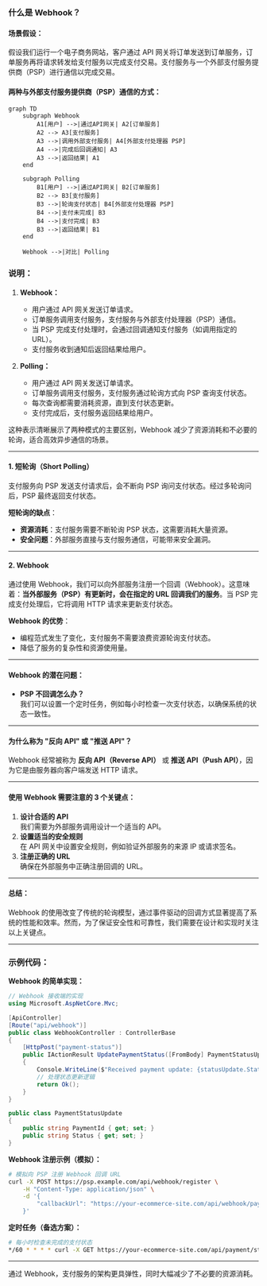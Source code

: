 ### 什么是 Webhook？

#### 场景假设：
假设我们运行一个电子商务网站，客户通过 API 网关将订单发送到订单服务，订单服务再将请求转发给支付服务以完成支付交易。支付服务与一个外部支付服务提供商（PSP）进行通信以完成交易。

#### 两种与外部支付服务提供商（PSP）通信的方式：

```mermaid
graph TD
    subgraph Webhook
        A1[用户] -->|通过API网关| A2[订单服务]
        A2 --> A3[支付服务]
        A3 -->|调用外部支付服务| A4[外部支付处理器 PSP]
        A4 -->|完成后回调通知| A3
        A3 -->|返回结果| A1
    end
    
    subgraph Polling
        B1[用户] -->|通过API网关| B2[订单服务]
        B2 --> B3[支付服务]
        B3 -->|轮询支付状态| B4[外部支付处理器 PSP]
        B4 -->|支付未完成| B3
        B4 -->|支付完成| B3
        B3 -->|返回结果| B1
    end

    Webhook -->|对比| Polling
```

### 说明：
1. **Webhook：**
   - 用户通过 API 网关发送订单请求。
   - 订单服务调用支付服务，支付服务与外部支付处理器（PSP）通信。
   - 当 PSP 完成支付处理时，会通过回调通知支付服务（如调用指定的 URL）。
   - 支付服务收到通知后返回结果给用户。

2. **Polling：**
   - 用户通过 API 网关发送订单请求。
   - 订单服务调用支付服务，支付服务通过轮询方式向 PSP 查询支付状态。
   - 每次查询都需要消耗资源，直到支付状态更新。
   - 支付完成后，支付服务返回结果给用户。

这种表示清晰展示了两种模式的主要区别，Webhook 减少了资源消耗和不必要的轮询，适合高效异步通信的场景。

---

#### 1. **短轮询（Short Polling）**

支付服务向 PSP 发送支付请求后，会不断向 PSP 询问支付状态。经过多轮询问后，PSP 最终返回支付状态。

**短轮询的缺点**：
- **资源消耗**：支付服务需要不断轮询 PSP 状态，这需要消耗大量资源。
- **安全问题**：外部服务直接与支付服务通信，可能带来安全漏洞。

---

#### 2. **Webhook**

通过使用 Webhook，我们可以向外部服务注册一个回调（Webhook）。这意味着：**当外部服务（PSP）有更新时，会在指定的 URL 回调我们的服务**。当 PSP 完成支付处理后，它将调用 HTTP 请求来更新支付状态。

**Webhook 的优势**：
- 编程范式发生了变化，支付服务不需要浪费资源轮询支付状态。
- 降低了服务的复杂性和资源使用量。

---

#### Webhook 的潜在问题：
- **PSP 不回调怎么办？**  
我们可以设置一个定时任务，例如每小时检查一次支付状态，以确保系统的状态一致性。

---

#### 为什么称为 "反向 API" 或 "推送 API"？
Webhook 经常被称为 **反向 API（Reverse API）** 或 **推送 API（Push API）**，因为它是由服务器向客户端发送 HTTP 请求。

---

#### 使用 Webhook 需要注意的 3 个关键点：
1. **设计合适的 API**  
   我们需要为外部服务调用设计一个适当的 API。
2. **设置适当的安全规则**  
   在 API 网关中设置安全规则，例如验证外部服务的来源 IP 或请求签名。
3. **注册正确的 URL**  
   确保在外部服务中正确注册回调的 URL。

---

#### 总结：
Webhook 的使用改变了传统的轮询模型，通过事件驱动的回调方式显著提高了系统的性能和效率。然而，为了保证安全性和可靠性，我们需要在设计和实现时关注以上关键点。

--- 

### 示例代码：
**Webhook 的简单实现：**

```csharp
// Webhook 接收端的实现
using Microsoft.AspNetCore.Mvc;

[ApiController]
[Route("api/webhook")]
public class WebhookController : ControllerBase
{
    [HttpPost("payment-status")]
    public IActionResult UpdatePaymentStatus([FromBody] PaymentStatusUpdate statusUpdate)
    {
        Console.WriteLine($"Received payment update: {statusUpdate.Status}");
        // 处理状态更新逻辑
        return Ok();
    }
}

public class PaymentStatusUpdate
{
    public string PaymentId { get; set; }
    public string Status { get; set; }
}
```

**Webhook 注册示例（模拟）：**
```bash
# 模拟向 PSP 注册 Webhook 回调 URL
curl -X POST https://psp.example.com/api/webhook/register \
    -H "Content-Type: application/json" \
    -d '{
        "callbackUrl": "https://your-ecommerce-site.com/api/webhook/payment-status"
    }'
```

**定时任务（备选方案）：**
```bash
# 每小时检查未完成的支付状态
*/60 * * * * curl -X GET https://your-ecommerce-site.com/api/payment/status-check
```

---

通过 Webhook，支付服务的架构更具弹性，同时大幅减少了不必要的资源消耗。
